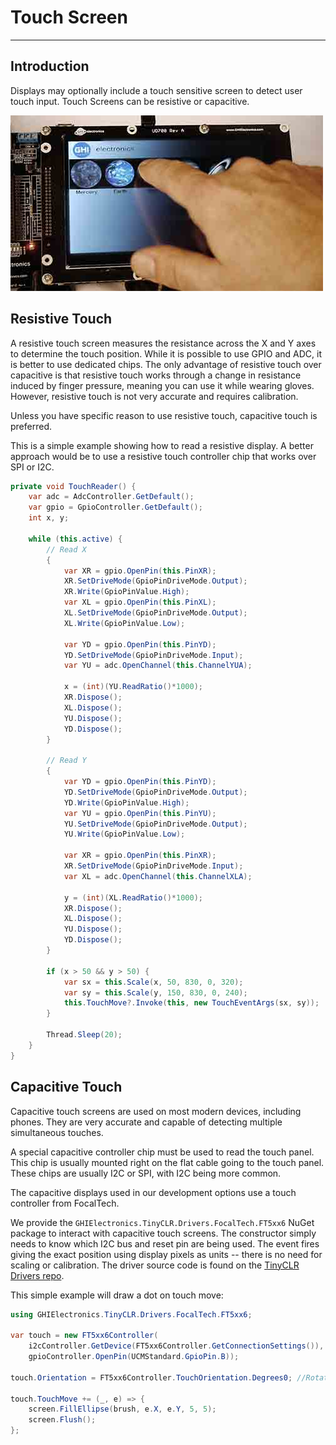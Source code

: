 # Touch Screen
---

## Introduction
Displays may optionally include a touch sensitive screen to detect user touch input. Touch Screens can be resistive or capacitive.

![UD435](../images/ucm-touch-display.jpg)

## Resistive Touch

A resistive touch screen measures the resistance across the X and Y axes to determine the touch position. While it is possible to use GPIO and ADC, it is better to use dedicated chips. The only advantage of resistive touch over capacitive is that resistive touch works through a change in resistance induced by finger pressure, meaning you can use it while wearing gloves. However, resistive touch is not very accurate and requires calibration.

Unless you have specific reason to use resistive touch, capacitive touch is preferred.

This is a simple example showing how to read a resistive display. A better approach would be to use a resistive touch controller chip that works over SPI or I2C.

```cs
private void TouchReader() {
    var adc = AdcController.GetDefault();
    var gpio = GpioController.GetDefault();
    int x, y;

    while (this.active) {
        // Read X
        {
            var XR = gpio.OpenPin(this.PinXR);
            XR.SetDriveMode(GpioPinDriveMode.Output);
            XR.Write(GpioPinValue.High);
            var XL = gpio.OpenPin(this.PinXL);
            XL.SetDriveMode(GpioPinDriveMode.Output);
            XL.Write(GpioPinValue.Low);

            var YD = gpio.OpenPin(this.PinYD);
            YD.SetDriveMode(GpioPinDriveMode.Input);
            var YU = adc.OpenChannel(this.ChannelYUA);

            x = (int)(YU.ReadRatio()*1000);
            XR.Dispose();
            XL.Dispose();
            YU.Dispose();
            YD.Dispose();
        }

        // Read Y
        {
            var YD = gpio.OpenPin(this.PinYD);
            YD.SetDriveMode(GpioPinDriveMode.Output);
            YD.Write(GpioPinValue.High);
            var YU = gpio.OpenPin(this.PinYU);
            YU.SetDriveMode(GpioPinDriveMode.Output);
            YU.Write(GpioPinValue.Low);

            var XR = gpio.OpenPin(this.PinXR);
            XR.SetDriveMode(GpioPinDriveMode.Input);
            var XL = adc.OpenChannel(this.ChannelXLA);

            y = (int)(XL.ReadRatio()*1000);
            XR.Dispose();
            XL.Dispose();
            YU.Dispose();
            YD.Dispose();
        }

        if (x > 50 && y > 50) {
            var sx = this.Scale(x, 50, 830, 0, 320);
            var sy = this.Scale(y, 150, 830, 0, 240);
            this.TouchMove?.Invoke(this, new TouchEventArgs(sx, sy));
        }

        Thread.Sleep(20);
    }
}
```

## Capacitive Touch

Capacitive touch screens are used on most modern devices, including phones. They are very accurate and capable of detecting multiple simultaneous touches.

A special capacitive controller chip must be used to read the touch panel. This chip is usually mounted right on the flat cable going to the touch panel. These chips are usually I2C or SPI, with I2C being more common.

The capacitive displays used in our development options use a touch controller from FocalTech.

We provide the `GHIElectronics.TinyCLR.Drivers.FocalTech.FT5xx6` NuGet package to interact with capacitive touch screens. The constructor simply needs to know which I2C bus and reset pin are being used. The event fires giving the exact position using display pixels as units -- there is no need for scaling or calibration. The driver source code is found on the [TinyCLR Drivers repo](https://github.com/ghi-electronics/TinyCLR-Drivers).

This simple example will draw a dot on touch move:

```cs
using GHIElectronics.TinyCLR.Drivers.FocalTech.FT5xx6;

var touch = new FT5xx6Controller(
    i2cController.GetDevice(FT5xx6Controller.GetConnectionSettings()),
    gpioController.OpenPin(UCMStandard.GpioPin.B));

touch.Orientation = FT5xx6Controller.TouchOrientation.Degrees0; //Rotate touch coordinates.

touch.TouchMove += (_, e) => {
    screen.FillEllipse(brush, e.X, e.Y, 5, 5);
    screen.Flush();
};
```
